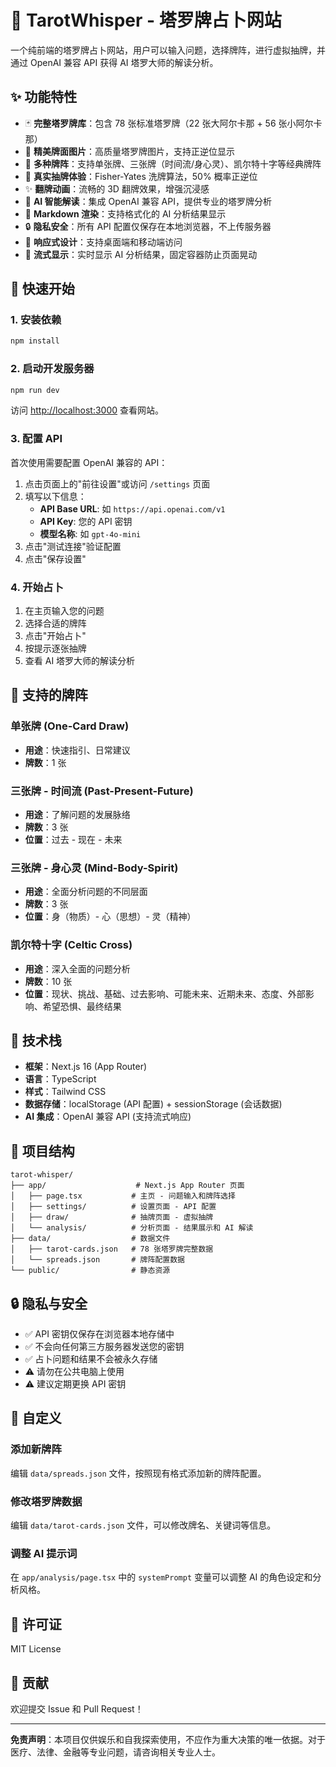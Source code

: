 # 🔮 TarotWhisper - 塔罗牌占卜网站

一个纯前端的塔罗牌占卜网站，用户可以输入问题，选择牌阵，进行虚拟抽牌，并通过 OpenAI 兼容 API 获得 AI 塔罗大师的解读分析。

## ✨ 功能特性

- 🃏 **完整塔罗牌库**：包含 78 张标准塔罗牌（22 张大阿尔卡那 + 56 张小阿尔卡那）
- 🎨 **精美牌面图片**：高质量塔罗牌图片，支持正逆位显示
- 🎯 **多种牌阵**：支持单张牌、三张牌（时间流/身心灵）、凯尔特十字等经典牌阵
- 🎲 **真实抽牌体验**：Fisher-Yates 洗牌算法，50% 概率正逆位
- ✨ **翻牌动画**：流畅的 3D 翻牌效果，增强沉浸感
- 🤖 **AI 智能解读**：集成 OpenAI 兼容 API，提供专业的塔罗牌分析
- 📝 **Markdown 渲染**：支持格式化的 AI 分析结果显示
- 🔒 **隐私安全**：所有 API 配置仅保存在本地浏览器，不上传服务器
- 📱 **响应式设计**：支持桌面端和移动端访问
- 🌊 **流式显示**：实时显示 AI 分析结果，固定容器防止页面晃动

## 🚀 快速开始

### 1. 安装依赖

```bash
npm install
```

### 2. 启动开发服务器

```bash
npm run dev
```

访问 [http://localhost:3000](http://localhost:3000) 查看网站。

### 3. 配置 API

首次使用需要配置 OpenAI 兼容的 API：

1. 点击页面上的"前往设置"或访问 `/settings` 页面
2. 填写以下信息：
   - **API Base URL**: 如 `https://api.openai.com/v1`
   - **API Key**: 您的 API 密钥
   - **模型名称**: 如 `gpt-4o-mini`
3. 点击"测试连接"验证配置
4. 点击"保存设置"

### 4. 开始占卜

1. 在主页输入您的问题
2. 选择合适的牌阵
3. 点击"开始占卜"
4. 按提示逐张抽牌
5. 查看 AI 塔罗大师的解读分析

## 🎯 支持的牌阵

### 单张牌 (One-Card Draw)
- **用途**：快速指引、日常建议
- **牌数**：1 张

### 三张牌 - 时间流 (Past-Present-Future)
- **用途**：了解问题的发展脉络
- **牌数**：3 张
- **位置**：过去 - 现在 - 未来

### 三张牌 - 身心灵 (Mind-Body-Spirit)
- **用途**：全面分析问题的不同层面
- **牌数**：3 张
- **位置**：身（物质）- 心（思想）- 灵（精神）

### 凯尔特十字 (Celtic Cross)
- **用途**：深入全面的问题分析
- **牌数**：10 张
- **位置**：现状、挑战、基础、过去影响、可能未来、近期未来、态度、外部影响、希望恐惧、最终结果

## 🔧 技术栈

- **框架**：Next.js 16 (App Router)
- **语言**：TypeScript
- **样式**：Tailwind CSS
- **数据存储**：localStorage (API 配置) + sessionStorage (会话数据)
- **AI 集成**：OpenAI 兼容 API (支持流式响应)

## 📁 项目结构

```
tarot-whisper/
├── app/                    # Next.js App Router 页面
│   ├── page.tsx           # 主页 - 问题输入和牌阵选择
│   ├── settings/          # 设置页面 - API 配置
│   ├── draw/              # 抽牌页面 - 虚拟抽牌
│   └── analysis/          # 分析页面 - 结果展示和 AI 解读
├── data/                  # 数据文件
│   ├── tarot-cards.json   # 78 张塔罗牌完整数据
│   └── spreads.json       # 牌阵配置数据
└── public/                # 静态资源
```

## 🔒 隐私与安全

- ✅ API 密钥仅保存在浏览器本地存储中
- ✅ 不会向任何第三方服务器发送您的密钥
- ✅ 占卜问题和结果不会被永久存储
- ⚠️ 请勿在公共电脑上使用
- ⚠️ 建议定期更换 API 密钥

## 🎨 自定义

### 添加新牌阵

编辑 `data/spreads.json` 文件，按照现有格式添加新的牌阵配置。

### 修改塔罗牌数据

编辑 `data/tarot-cards.json` 文件，可以修改牌名、关键词等信息。

### 调整 AI 提示词

在 `app/analysis/page.tsx` 中的 `systemPrompt` 变量可以调整 AI 的角色设定和分析风格。

## 📝 许可证

MIT License

## 🤝 贡献

欢迎提交 Issue 和 Pull Request！

---

**免责声明**：本项目仅供娱乐和自我探索使用，不应作为重大决策的唯一依据。对于医疗、法律、金融等专业问题，请咨询相关专业人士。
